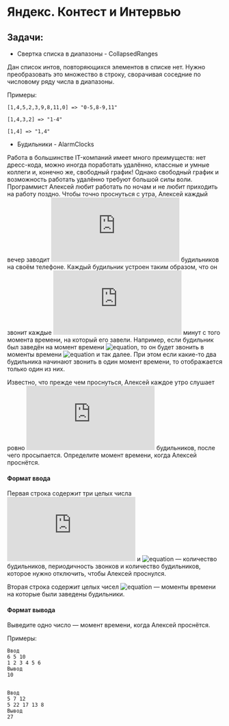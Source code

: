 # Яндекс. Контест и Интервью

## Задачи:
* Свертка списка в диапазоны - CollapsedRanges

Дан список интов, повторяющихся элементов в списке нет. Нужно преобразовать это множество в строку, сворачивая соседние по числовому ряду числа в диапазоны.

Примеры:
```
[1,4,5,2,3,9,8,11,0] => "0-5,8-9,11"

[1,4,3,2] => "1-4"

[1,4] => "1,4"
```

* Будильники - AlarmClocks

Работа в большинстве IT-компаний имеет много преимуществ: нет дресс-кода, можно иногда поработать удалённо, классные и умные коллеги и, конечно же, свободный график! Однако свободный график и возможность работать удалённо требуют большой силы воли.
Программист Алексей любит работать по ночам и не любит приходить на работу поздно. Чтобы точно проснуться с утра, 
Алексей каждый вечер заводит ![equation](https://latex.codecogs.com/svg.latex?N) будильников на своём телефоне. Каждый будильник устроен таким образом, 
что он звонит каждые ![equation](https://latex.codecogs.com/svg.latex?X) минут с того момента времени, на который его завели. 
Например, если будильник был заведён на момент времени ![equation](https://latex.codecogs.com/svg.latex?t_{i}), 
то он будет звонить в моменты времени ![equation](https://latex.codecogs.com/svg.latex?t_{i},t_{i}+X,t_{i}+2*X) и так далее. При этом если какие-то два будильника начинают звонить в один момент времени, то отображается только один из них.

Известно, что прежде чем проснуться, Алексей каждое утро слушает ровно ![equation](https://latex.codecogs.com/svg.latex?K) будильников, после чего просыпается. Определите момент времени, когда Алексей проснётся.

#### Формат ввода

Первая строка содержит три целых числа ![equation](https://latex.codecogs.com/svg.latex?N,X) и ![equation](https://latex.codecogs.com/svg.latex?K(1<=N<=10^5,1<=X,K<=10^9))
— количество будильников, периодичность звонков и количество будильников, которое нужно отключить, чтобы Алексей проснулся.

Вторая строка содержит целых чисел ![equation](https://latex.codecogs.com/svg.latex?t_{1},t_{2},...,t_{N}(1<=t_{i}<=10^9)) — моменты времени на которые были заведены будильники.

#### Формат вывода

Выведите одно число — момент времени, когда Алексей проснётся.

Примеры:
```
Ввод	
6 5 10
1 2 3 4 5 6
Вывод
10


Ввод	
5 7 12
5 22 17 13 8
Вывод
27
```